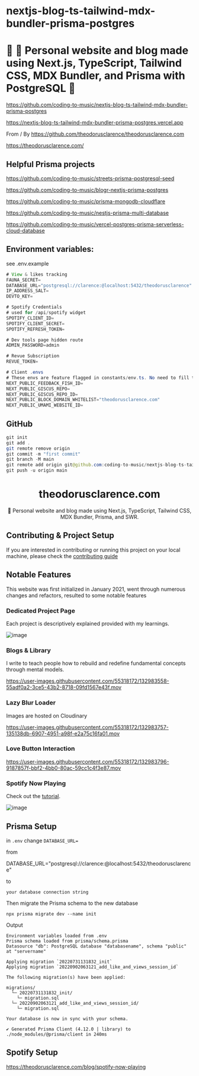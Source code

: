 # nextjs-blog-ts-tailwind-mdx-bundler-prisma-postgres

# 🚀 💠 Personal website and blog made using Next.js, TypeScript, Tailwind CSS, MDX Bundler, and Prisma with PostgreSQL 🚀

https://github.com/coding-to-music/nextjs-blog-ts-tailwind-mdx-bundler-prisma-postgres

https://nextjs-blog-ts-tailwind-mdx-bundler-prisma-postgres.vercel.app

From / By https://github.com/theodorusclarence/theodorusclarence.com

https://theodorusclarence.com/

## Helpful Prisma projects

https://github.com/coding-to-music/streets-prisma-postgresql-seed

https://github.com/coding-to-music/blogr-nextjs-prisma-postgres

https://github.com/coding-to-music/prisma-mongodb-cloudflare

https://github.com/coding-to-music/nestjs-prisma-multi-database

https://github.com/coding-to-music/vercel-postgres-prisma-serverless-cloud-database

## Environment variables:

see .env.example

```java
# View & likes tracking
FAUNA_SECRET=
DATABASE_URL="postgresql://clarence:@localhost:5432/theodorusclarence"
IP_ADDRESS_SALT=
DEVTO_KEY=

# Spotify Credentials
# used for /api/spotify widget
SPOTIFY_CLIENT_ID=
SPOTIFY_CLIENT_SECRET=
SPOTIFY_REFRESH_TOKEN=

# Dev tools page hidden route
ADMIN_PASSWORD=admin

# Revue Subscription
REVUE_TOKEN=

# Client .envs
# These envs are feature flagged in constants/env.ts. No need to fill them in if you dont use it
NEXT_PUBLIC_FEEDBACK_FISH_ID=
NEXT_PUBLIC_GISCUS_REPO=
NEXT_PUBLIC_GISCUS_REPO_ID=
NEXT_PUBLIC_BLOCK_DOMAIN_WHITELIST="theodorusclarence.com"
NEXT_PUBLIC_UMAMI_WEBSITE_ID=
```

## GitHub

```java
git init
git add .
git remote remove origin
git commit -m "first commit"
git branch -M main
git remote add origin git@github.com:coding-to-music/nextjs-blog-ts-tailwind-mdx-bundler-prisma-postgres.git
git push -u origin main
```

<div align="center">
  <h1>theodorusclarence.com</h1>
  <p>💠 Personal website and blog made using Next.js, TypeScript, Tailwind CSS, MDX Bundler, Prisma, and SWR.</p>
</div>

## Contributing & Project Setup

If you are interested in contributing or running this project on your local machine, please check the [contributing guide](CONTRIBUTING.md)

## Notable Features

This website was first initialized in January 2021, went through numerous changes and refactors, resulted to some notable features

### Dedicated Project Page

Each project is descriptively explained provided with my learnings.

![image](https://user-images.githubusercontent.com/55318172/132983591-63e495f1-fc5a-48d0-9e0a-ef3dddba6cad.png)

### Blogs & Library

I write to teach people how to rebuild and redefine fundamental concepts through mental models.

https://user-images.githubusercontent.com/55318172/132983558-55adf0a2-3ce5-43b2-8718-09fd1567e43f.mov

### Lazy Blur Loader

Images are hosted on Cloudinary

https://user-images.githubusercontent.com/55318172/132983757-135138db-6907-4951-a98f-e2a75c16fa01.mov

### Love Button Interaction

https://user-images.githubusercontent.com/55318172/132983796-9187857f-bbf2-4bb0-80ac-59cc1c4f3e87.mov

### Spotify Now Playing

Check out the [tutorial](https://theodorusclarence.com/blog/spotify-now-playing).

![image](https://user-images.githubusercontent.com/55318172/132983710-000cc6c8-a466-4314-ad3f-656d9dc1a1e4.png)

## Prisma Setup

in `.env` change `DATABASE_URL=`

from

DATABASE_URL="postgresql://clarence:@localhost:5432/theodorusclarence"

to

`your database connection string`

Then migrate the Prisma schema to the new database

```
npx prisma migrate dev --name init
```

Output

```
Environment variables loaded from .env
Prisma schema loaded from prisma/schema.prisma
Datasource "db": PostgreSQL database "databasename", schema "public" at "servername"

Applying migration `20220731131832_init`
Applying migration `20220902063121_add_like_and_views_session_id`

The following migration(s) have been applied:

migrations/
  └─ 20220731131832_init/
    └─ migration.sql
  └─ 20220902063121_add_like_and_views_session_id/
    └─ migration.sql

Your database is now in sync with your schema.

✔ Generated Prisma Client (4.12.0 | library) to ./node_modules/@prisma/client in 240ms
```

## Spotify Setup

https://theodorusclarence.com/blog/spotify-now-playing

##
